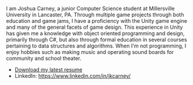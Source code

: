 I am Joshua Carney, a junior Computer Science student at Millersville University in Lancaster, PA. Through multiple game projects through both education and game jams, I have a proficiency with the Unity game engine and many of the general facets of game design. This experience in Unity has given me a knowledge with object oriented programming and design, primarily through C#, but also through formal education in several courses pertaining to data structures and algorithms. When I'm not programming, I enjoy hobbies such as making music and operating sound boards for community and school theater. 

- [Download my latest resume](https://www.dl.dropboxusercontent.com/s/dwxvyjc5k29q0su/Joshua_Carney_Resume_2021.pdf?dl=0)
- LinkedIn: https://www.linkedin.com/in/jkcarney/
